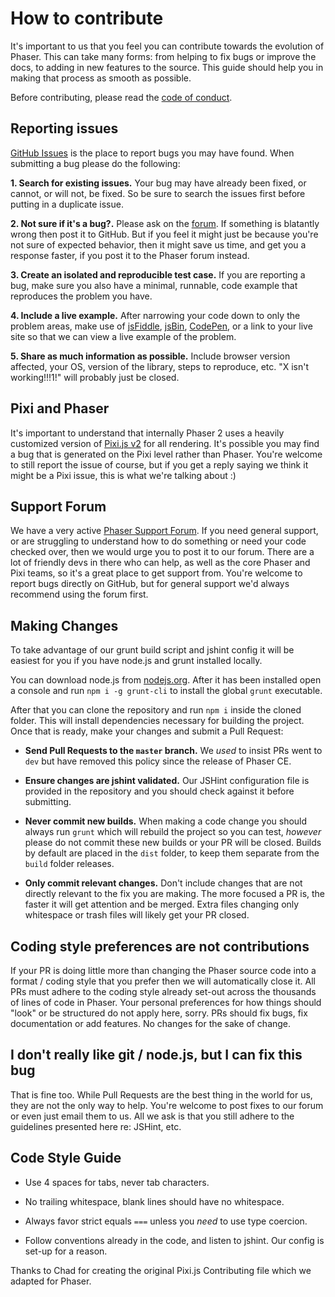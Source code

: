 # How to contribute

It's important to us that you feel you can contribute towards the evolution of Phaser. This can take many forms: from helping to fix bugs or improve the docs, to adding in new features to the source. This guide should help you in making that process as smooth as possible.

Before contributing, please read the [code of conduct](https://github.com/photonstorm/phaser/blob/master/.github/CODE_OF_CONDUCT.md).

## Reporting issues

[GitHub Issues][0] is the place to report bugs you may have found. When submitting a bug please do the following:

**1. Search for existing issues.** Your bug may have already been fixed, or cannot, or will not, be fixed. So be sure to search the issues first before putting in a duplicate issue.

**2. Not sure if it's a bug?.** Please ask on the [forum][4]. If something is blatantly wrong then post it to GitHub. But if you feel it might just be because you're not sure of expected behavior, then it might save us time, and get you a response faster, if you post it to the Phaser forum instead.

**3. Create an isolated and reproducible test case.** If you are reporting a bug, make sure you also have a minimal, runnable, code example that reproduces the problem you have.

**4. Include a live example.** After narrowing your code down to only the problem areas, make use of [jsFiddle][1], [jsBin][2], [CodePen][5], or a link to your live site so that we can view a live example of the problem.

**5. Share as much information as possible.** Include browser version affected, your OS, version of the library, steps to reproduce, etc. "X isn't working!!!1!" will probably just be closed.


## Pixi and Phaser

It's important to understand that internally Phaser 2 uses a heavily customized version of [Pixi.js v2](https://github.com/GoodBoyDigital/pixi.js/) for all rendering. It's possible you may find a bug that is generated on the Pixi level rather than Phaser. You're welcome to still report the issue of course, but if you get a reply saying we think it might be a Pixi issue, this is what we're talking about :)


## Support Forum

We have a very active [Phaser Support Forum][4]. If you need general support, or are struggling to understand how to do something or need your code checked over, then we would urge you to post it to our forum. There are a lot of friendly devs in there who can help, as well as the core Phaser and Pixi teams, so it's a great place to get support from. You're welcome to report bugs directly on GitHub, but for general support we'd always recommend using the forum first.


## Making Changes

To take advantage of our grunt build script and jshint config it will be easiest for you if you have node.js and grunt installed locally.

You can download node.js from [nodejs.org][3]. After it has been installed open a console and run `npm i -g grunt-cli` to install the global `grunt` executable.

After that you can clone the repository and run `npm i` inside the cloned folder. This will install dependencies necessary for building the project. Once that is ready,
make your changes and submit a Pull Request:

- **Send Pull Requests to the `master` branch.** We _used_ to insist PRs went to `dev` but have removed this policy since the release of Phaser CE.

- **Ensure changes are jshint validated.** Our JSHint configuration file is provided in the repository and you should check against it before submitting.

- **Never commit new builds.** When making a code change you should always run `grunt` which will rebuild the project so you can test, *however* please do not commit these new builds or your PR will be closed. Builds by default are placed in the `dist` folder, to keep them separate from the `build` folder releases.

- **Only commit relevant changes.** Don't include changes that are not directly relevant to the fix you are making. The more focused a PR is, the faster it will get attention and be merged. Extra files changing only whitespace or trash files will likely get your PR closed.


## Coding style preferences are not contributions

If your PR is doing little more than changing the Phaser source code into a format / coding style that you prefer then we will automatically close it. All PRs must adhere to the coding style already set-out across the thousands of lines of code in Phaser. Your personal preferences for how things should "look" or be structured do not apply here, sorry. PRs should fix bugs, fix documentation or add features. No changes for the sake of change.


## I don't really like git / node.js, but I can fix this bug

That is fine too. While Pull Requests are the best thing in the world for us, they are not the only way to help. You're welcome to post fixes to our forum or even just email them to us. All we ask is that you still adhere to the guidelines presented here re: JSHint, etc.


## Code Style Guide

- Use 4 spaces for tabs, never tab characters.

- No trailing whitespace, blank lines should have no whitespace.

- Always favor strict equals `===` unless you *need* to use type coercion.

- Follow conventions already in the code, and listen to jshint. Our config is set-up for a reason.

Thanks to Chad for creating the original Pixi.js Contributing file which we adapted for Phaser.

[0]: https://github.com/photonstorm/phaser/issues
[1]: http://jsfiddle.net
[2]: http://jsbin.com/
[3]: http://nodejs.org
[4]: http://www.html5gamedevs.com/forum/14-phaser/
[5]: https://codepen.io/pen?template=YeEWom "Phaser 3 game template"
